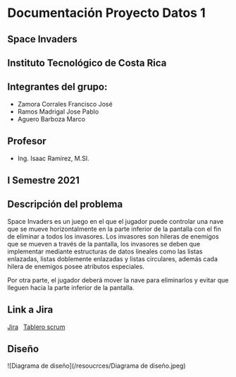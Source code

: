# Documentación Proyecto Datos 1

## Space Invaders

## Instituto Tecnológico de Costa Rica

## Integrantes del grupo:
* Zamora Corrales Francisco José 
* Ramos Madrigal Jose Pablo
* Aguero Barboza Marco 

## Profesor
* Ing. Isaac Ramírez, M.SI.

## I Semestre 2021

## Descripción del problema
Space Invaders es un juego en el que el jugador puede controlar una nave que se mueve horizontalmente en la parte
inferior de la pantalla con el fin de eliminar a todos los invasores. Los invasores son hileras de enemigos
que se mueven a través de la pantalla, 
los invasores se deben que implementar mediante 
estructuras de datos lineales como las 
listas enlazadas, listas doblemente enlazadas y listas circulares, además cada hilera de enemigos posee atributos especiales. 

Por otra parte, el jugador deberá mover la nave para eliminarlos y evitar que lleguen hacia la parte inferior de la pantalla.

## Link a Jira
[Jira](https://pablorm.atlassian.net/secure/RapidBoard.jspa?rapidView=2&projectKey=PD1)
&nbsp;
[Tablero scrum](https://pablorm.atlassian.net/secure/RapidBoard.jspa?rapidView=4)

## Diseño
![Diagrama de diseño](/resoucrces/Diagrama de diseño.jpeg)

    